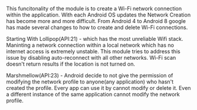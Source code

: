 This funcitonality of the module is to create a Wi-Fi network connection within the application. With each Android OS updates the Network Creation has become more and more difficult.
From Android 4 to Android 8 google has made several changes to how to create and delete Wi-Fi connections.

Starting With Lollipop(API:21) - which has the most unreliable Wifi stack. Maninting a network connection within a local network which has no internet access is extremely unstable. This module tries to address this issue by disabling auto-reconnect with all other networks. Wi-Fi scan doesn't return results if the location is not turned on.

Marshmellow(API:23) - Android decide to not give the permission of modifying the network profile to anyone(any application) who hasn't created the profile. Every app can use it by cannot modify or delete it. Even a different instance of the same application cannot modify the network profile.

